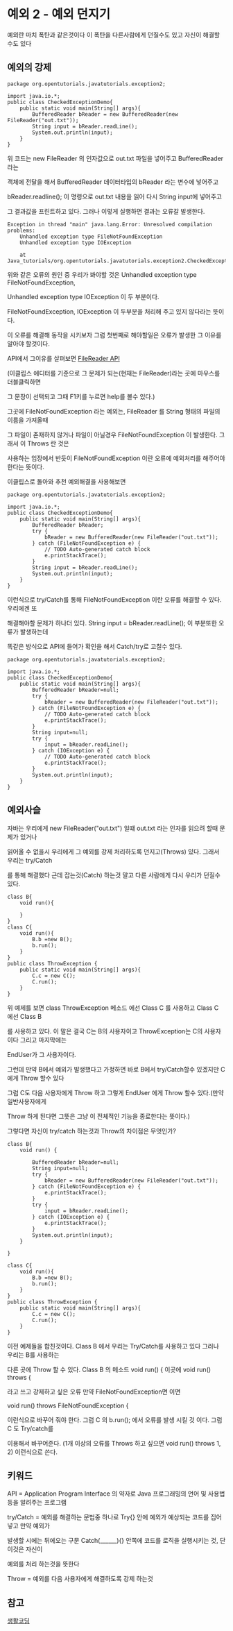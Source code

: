 # 예외 2 - 예외 던지기

예외란 마치 폭탄과 같은것이다 이 폭탄을 다른사람에게 던질수도 있고 자신이 해결할 수도 있다

## 예외의 강제

```
package org.opentutorials.javatutorials.exception2;

import java.io.*;
public class CheckedExceptionDemo{
	public static void main(String[] args){
		BufferedReader bReader = new BufferedReader(new FileReader("out.txt"));
		String input = bReader.readLine();
		System.out.println(input);
	}
}
```

위 코드는 new FileReader 의 인자값으로 out.txt 파일을 넣어주고 BufferedReader 라는

객체에 전달을 해서 BufferedReader 데이터타입의 bReader 라는 변수에 넣어주고 

bReader.readline(); 이 명령으로 out.txt 내용을 읽어 다시 String input에 넣어주고

그 결과값을 프린트하고 있다. 그러나 이렇게 실행하면 결과는 오류갈 발생한다.

```
Exception in thread "main" java.lang.Error: Unresolved compilation problems: 
	Unhandled exception type FileNotFoundException
	Unhandled exception type IOException

	at Java_tutorials/org.opentutorials.javatutorials.exception2.CheckedExceptionDemo.main(CheckedExceptionDemo.java:6)
```

위와 같은 오류의 원인 중 우리가 봐야할 것은 Unhandled exception type FileNotFoundException,

Unhandled exception type IOException 이 두 부분이다. 

FileNotFoundException, IOException 이 두부분을 처리해 주고 있지 않다라는 뜻이다.

이 오류를 해결해 동작을 시키보자 그럼 첫번째로 해야할일은 오류가 발생한 그 이유를 알아야 할것이다. 

API에서 그이유를 살펴보면 [FileReader API](https://docs.oracle.com/javase/7/docs/api/java/io/FileReader.html#FileReader%28java.io.File%29)

(이클립스 에디터를 기준으로 그 문제가 되는(현재는 FileReader)라는 곳에 마우스를 더블클릭하면

그 문장이 선택되고 그때 F1키를 누르면 help를 볼수 있다.)

그곳에 FileNotFoundException 라는 예외는, FileReader 를 String 형태의 파일의 이름을 가져올때

그 파일이 존재하지 않거나 파일이 아닐경우 FileNotFoundException 이 발생한다. 그래서 이 Throws 란 것은

사용하는 입장에서 반듯이 FileNotFoundException 이란 오류에 예외처리를 해주어야 한다는 뜻이다.

이클립스로 돌아와 추천 예외해결을 사용해보면


```
package org.opentutorials.javatutorials.exception2;

import java.io.*;
public class CheckedExceptionDemo{
	public static void main(String[] args){
		BufferedReader bReader;
		try {
			bReader = new BufferedReader(new FileReader("out.txt"));
		} catch (FileNotFoundException e) {
			// TODO Auto-generated catch block
			e.printStackTrace();
		}
		String input = bReader.readLine();
		System.out.println(input);
	}
}
```

이런식으로 try/Catch를 통해 FileNotFoundException 이란 오류를 해결할 수 있다. 우리에겐 또 

해결해야할 문제가 하나더 있다. String input = bReader.readLine(); 이 부분또한 오류가 발생하는데

똑같은 방식으로 API에 들어가 확인을 해서 Catch/try로 고칠수 있다.

```
package org.opentutorials.javatutorials.exception2;

import java.io.*;
public class CheckedExceptionDemo{
	public static void main(String[] args){
		BufferedReader bReader=null;
		try {
			bReader = new BufferedReader(new FileReader("out.txt"));
		} catch (FileNotFoundException e) {
			// TODO Auto-generated catch block
			e.printStackTrace();
		}
		String input=null;
		try {
			input = bReader.readLine();
		} catch (IOException e) {
			// TODO Auto-generated catch block
			e.printStackTrace();
		}
		System.out.println(input);
	}
}
```
## 예외사슬

자바는 우리에게 new FileReader("out.txt") 일떄 out.txt 라는 인자를 읽으려 할때 문제가 있거나 

읽어올 수 없을시 우리에게 그 예외를 강제 처리하도록 던지고(Throws) 있다. 그래서 우리는 try/Catch 

를 통해 해결했다 근데 잡는것(Catch) 하는것 말고 다른 사람에게 다시 우리가 던질수 있다.

```
class B{
	void run(){

	}
}
class C{
	void run(){
		B.b =new B();
		b.run();
	}
}
public class ThrowException {
	public static void main(String[] args){
		C.c = new C();
		C.run();
	}
}

```

위 예제를 보면 class ThrowException 메소드 에선 Class C 를 사용하고 Class C 에선 Class B 

를 사용하고 있다. 이 말은 결국 C는 B의 사용자이고 ThrowException는 C의 사용자이다 그리고 마지막에는

EndUser가 그 사용자이다. 

그런데 만약 B에서 예외가 발생했다고 가정하면 바로 B에서 try/Catch할수 있겠지만 C에게 Throw 할수 있다

그럼 C도 다음 사용자에게 Throw 하고 그렇게 EndUser 에게 Throw 할수 있다.(만약 일반사용자에게

Throw 하게 된다면 그뜻은 그냥 이 전체적인 기능을 종료한다는 뜻이다.)

그렇다면 자신이 try/catch 하는것과 Throw의 차이점은 무엇인가?

```
class B{
	void run() {

		BufferedReader bReader=null;
		String input=null;
		try {
			bReader = new BufferedReader(new FileReader("out.txt"));
		} catch (FileNotFoundException e) {
			e.printStackTrace();
		}
		try {
			input = bReader.readLine();
		} catch (IOException e) {
			e.printStackTrace();
		}
		System.out.println(input);
	}

}

class C{
	void run(){
		B.b =new B();
		b.run();
	}
}
public class ThrowException {
	public static void main(String[] args){
		C.c = new C();
		C.run();
	}
}

```

이전 예제들을 합친것이다. Class B 에서 우리는 Try/Catch를 사용하고 있다 그러나 우리는 B를 사용하는 

다른 곳에 Throw 할 수 있다. Class B 의 메소드 void run() { 이곳에 void run() throws {

라고 쓰고 강제하고 싶은 오류 만약 FileNotFoundException면 이면 

void run() throws FileNotFoundException {

이런식으로 바꾸어 줘야 한다. 그럼 C 의 b.run(); 에서 오류를 발생 시킬 것 이다. 그럼 C 도 Try/catch를

이용해서 바꾸어준다. (1개 이상의 오류를 Throws 하고 싶으면 void run() throws 1, 2) 이런식으로
쓴다.


## 키워드

API = Application Program Interface 의 약자로 Java 프로그래밍의 언어 및 사용법 등을 알려주는 프로그램

try/Catch = 예외를 해결하는 문법중 하나로 Try{} 안에 예외가 예상되는 코드를 집어 넣고 만약 예외가

발생할 시에는 뒤에오는 구문 Catch(______){} 안쪽에 코드를 로직을 실행시키는 것, 단 이것은 자신이 

예외를 처리 하는것을 뜻한다

Throw = 예외를 다음 사용자에게 해결하도록 강제 하는것

## 참고
[생활코딩](https://opentutorials.org/course/1223/6227)



